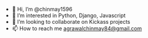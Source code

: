- 👋 Hi, I’m @chinmay1596
- 👀 I’m interested in Python, Django, Javascript
- 💞️ I’m looking to collaborate on Kickass projects
- 📫 How to reach me agrawalchinmay84@gmail.com

<!---
chinmay1596/chinmay1596 is a ✨ special ✨ repository because its `README.md` (this file) appears on your GitHub profile.
You can click the Preview link to take a look at your changes.
--->
